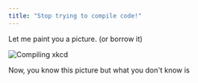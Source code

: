 ```yaml
---
title: "Stop trying to compile code!"
---
```


<!-- more -->
Let me paint you a picture. (or borrow it)

![Compiling xkcd](https://imgs.xkcd.com/comics/compiling.png)

Now, you know this picture but what you don't know is 
